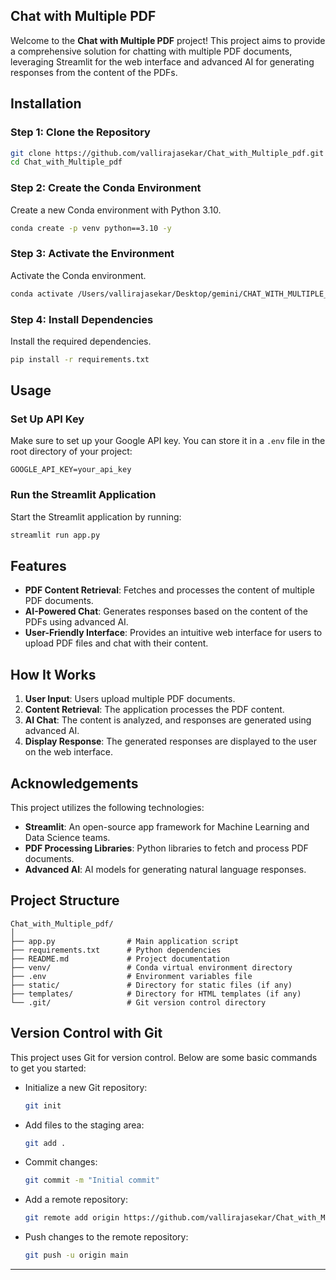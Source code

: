 
## Chat with Multiple PDF

Welcome to the **Chat with Multiple PDF** project! This project aims to provide a comprehensive solution for chatting with multiple PDF documents, leveraging Streamlit for the web interface and advanced AI for generating responses from the content of the PDFs.

## Installation

### Step 1: Clone the Repository

```bash
git clone https://github.com/vallirajasekar/Chat_with_Multiple_pdf.git
cd Chat_with_Multiple_pdf
```

### Step 2: Create the Conda Environment

Create a new Conda environment with Python 3.10.

```bash
conda create -p venv python==3.10 -y
```

### Step 3: Activate the Environment

Activate the Conda environment.

```bash
conda activate /Users/vallirajasekar/Desktop/gemini/CHAT_WITH_MULTIPLE_PDF/venv
```

### Step 4: Install Dependencies

Install the required dependencies.

```bash
pip install -r requirements.txt
```

## Usage

### Set Up API Key

Make sure to set up your Google API key. You can store it in a `.env` file in the root directory of your project:

```
GOOGLE_API_KEY=your_api_key
```

### Run the Streamlit Application

Start the Streamlit application by running:

```bash
streamlit run app.py
```

## Features

- **PDF Content Retrieval**: Fetches and processes the content of multiple PDF documents.
- **AI-Powered Chat**: Generates responses based on the content of the PDFs using advanced AI.
- **User-Friendly Interface**: Provides an intuitive web interface for users to upload PDF files and chat with their content.

## How It Works

1. **User Input**: Users upload multiple PDF documents.
2. **Content Retrieval**: The application processes the PDF content.
3. **AI Chat**: The content is analyzed, and responses are generated using advanced AI.
4. **Display Response**: The generated responses are displayed to the user on the web interface.

## Acknowledgements

This project utilizes the following technologies:

- **Streamlit**: An open-source app framework for Machine Learning and Data Science teams.
- **PDF Processing Libraries**: Python libraries to fetch and process PDF documents.
- **Advanced AI**: AI models for generating natural language responses.

## Project Structure

```
Chat_with_Multiple_pdf/
│
├── app.py                # Main application script
├── requirements.txt      # Python dependencies
├── README.md             # Project documentation
├── venv/                 # Conda virtual environment directory
├── .env                  # Environment variables file
├── static/               # Directory for static files (if any)
├── templates/            # Directory for HTML templates (if any)
└── .git/                 # Git version control directory
```

## Version Control with Git

This project uses Git for version control. Below are some basic commands to get you started:

- Initialize a new Git repository:

  ```bash
  git init
  ```

- Add files to the staging area:

  ```bash
  git add .
  ```

- Commit changes:

  ```bash
  git commit -m "Initial commit"
  ```

- Add a remote repository:

  ```bash
  git remote add origin https://github.com/vallirajasekar/Chat_with_Multiple_pdf.git
  ```

- Push changes to the remote repository:

  ```bash
  git push -u origin main
  ```

---

